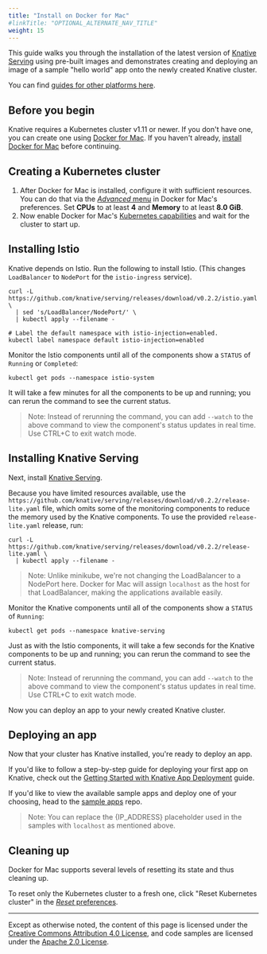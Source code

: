 ```yaml
---
title: "Install on Docker for Mac"
#linkTitle: "OPTIONAL_ALTERNATE_NAV_TITLE"
weight: 15
---
```


This guide walks you through the installation of the latest version of
[Knative Serving](https://github.com/knative/serving) using pre-built images and
demonstrates creating and deploying an image of a sample "hello world" app onto
the newly created Knative cluster.

You can find [guides for other platforms here]().

## Before you begin

Knative requires a Kubernetes cluster v1.11 or newer. If you don't have one, you
can create one using [Docker for Mac](https://docs.docker.com/docker-for-mac/).
If you haven't already,
[install Docker for Mac](https://docs.docker.com/docker-for-mac/install/) before
continuing.

## Creating a Kubernetes cluster

1. After Docker for Mac is installed, configure it with sufficient resources.
   You can do that via the
   [_Advanced_ menu](https://docs.docker.com/docker-for-mac/#advanced) in Docker
   for Mac's preferences. Set **CPUs** to at least **4** and **Memory** to at
   least **8.0 GiB**.
1. Now enable Docker for Mac's
   [Kubernetes capabilities](https://docs.docker.com/docker-for-mac/#kubernetes)
   and wait for the cluster to start up.

## Installing Istio

Knative depends on Istio. Run the following to install Istio. (This changes
`LoadBalancer` to `NodePort` for the `istio-ingress` service).

```shell
curl -L https://github.com/knative/serving/releases/download/v0.2.2/istio.yaml \
  | sed 's/LoadBalancer/NodePort/' \
  | kubectl apply --filename -

# Label the default namespace with istio-injection=enabled.
kubectl label namespace default istio-injection=enabled
```

Monitor the Istio components until all of the components show a `STATUS` of
`Running` or `Completed`:

```shell
kubectl get pods --namespace istio-system
```

It will take a few minutes for all the components to be up and running; you can
rerun the command to see the current status.

> Note: Instead of rerunning the command, you can add `--watch` to the above
> command to view the component's status updates in real time. Use CTRL+C to
> exit watch mode.

## Installing Knative Serving

Next, install [Knative Serving](https://github.com/knative/serving).

Because you have limited resources available, use the
`https://github.com/knative/serving/releases/download/v0.2.2/release-lite.yaml`
file, which omits some of the monitoring components to reduce the memory used by
the Knative components. To use the provided `release-lite.yaml` release, run:

```shell
curl -L https://github.com/knative/serving/releases/download/v0.2.2/release-lite.yaml \
  | kubectl apply --filename -
```

> Note: Unlike minikube, we're not changing the LoadBalancer to a NodePort here.
> Docker for Mac will assign `localhost` as the host for that LoadBalancer,
> making the applications available easily.

Monitor the Knative components until all of the components show a `STATUS` of
`Running`:

```shell
kubectl get pods --namespace knative-serving
```

Just as with the Istio components, it will take a few seconds for the Knative
components to be up and running; you can rerun the command to see the current
status.

> Note: Instead of rerunning the command, you can add `--watch` to the above
> command to view the component's status updates in real time. Use CTRL+C to
> exit watch mode.

Now you can deploy an app to your newly created Knative cluster.

## Deploying an app

Now that your cluster has Knative installed, you're ready to deploy an app.

If you'd like to follow a step-by-step guide for deploying your first app on
Knative, check out the
[Getting Started with Knative App Deployment](getting-started-knative-app.md)
guide.

If you'd like to view the available sample apps and deploy one of your choosing,
head to the [sample apps](../serving/samples/) repo.

> Note: You can replace the {IP_ADDRESS} placeholder used in the samples with
> `localhost` as mentioned above.

## Cleaning up

Docker for Mac supports several levels of resetting its state and thus cleaning
up.

To reset only the Kubernetes cluster to a fresh one, click "Reset Kubernetes
cluster" in the
[_Reset_ preferences](https://docs.docker.com/docker-for-mac/#reset).

---

Except as otherwise noted, the content of this page is licensed under the
[Creative Commons Attribution 4.0 License](https://creativecommons.org/licenses/by/4.0/),
and code samples are licensed under the
[Apache 2.0 License](https://www.apache.org/licenses/LICENSE-2.0).
